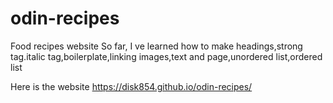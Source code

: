 # odin-recipes
Food recipes website
So far, I ve learned how to make headings,strong tag.italic tag,boilerplate,linking images,text and page,unordered list,ordered list

Here is the website https://disk854.github.io/odin-recipes/
